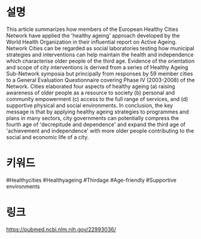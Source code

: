 
# 설명
This article summarizes how members of the European Healthy Cities Network have applied the 'healthy ageing' approach developed by the World Health Organization in their
influential report on Active Ageing. Network Cities can be regarded as social laboratories testing how municipal strategies and interventions can help maintain the health 
and independence which characterise older people of the third age. Evidence of the orientation and scope of city interventions is derived from a series of Healthy Ageing 
Sub-Network symposia but principally from responses by 59 member cities to a General Evaluation Questionnaire covering Phase IV (2003-2008) of the Network. Cities 
elaborated four aspects of healthy ageing (a) raising awareness of older people as a resource to society (b) personal and community empowerment (c) access to the full 
range of services, and (d) supportive physical and social environments. In conclusion, the key message is that by applying healthy ageing strategies to programmes and 
plans in many sectors, city governments can potentially compress the fourth age of 'decrepitude and dependence' and expand the third age of 'achievement and independence' 
with more older people contributing to the social and economic life of a city.

# 키워드
#Healthycities #Healthyageing #Thirdage #Age-friendly #Supportive environments

# 링크
https://pubmed.ncbi.nlm.nih.gov/22993036/

